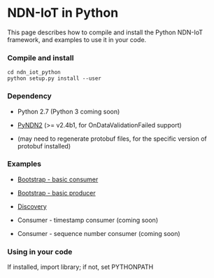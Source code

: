 NDN-IoT in Python
====================

This page describes how to compile and install the Python NDN-IoT framework, and examples to use it in your code.

### Compile and install
```
cd ndn_iot_python
python setup.py install --user
```

### Dependency
* Python 2.7 (Python 3 coming soon)

* [PyNDN2](https://github.com/named-data/PyNDN2/blob/master/INSTALL.md) (>= v2.4b1, for OnDataValidationFailed support)

* (may need to regenerate protobuf files, for the specific version of protobuf installed)

### Examples
* [Bootstrap - basic consumer](https://github.com/remap/ndn-flow/blob/master/framework/ndn_iot_python/examples/test_consuming.py)

* [Bootstrap - basic producer](https://github.com/remap/ndn-flow/blob/master/framework/ndn_iot_python/examples/test_producing.py)

* [Discovery](https://github.com/remap/ndn-flow/blob/master/framework/ndn_iot_python/examples/test_discovery.py)

* Consumer - timestamp consumer (coming soon)

* Consumer - sequence number consumer (coming soon)

### Using in your code
If installed, import library; if not, set PYTHONPATH